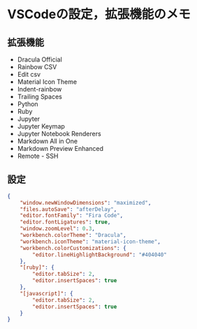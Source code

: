 # VSCodeの設定，拡張機能のメモ
## 拡張機能
- Dracula Official
- Rainbow CSV
- Edit csv
- Material Icon Theme
- Indent-rainbow
- Trailing Spaces
- Python
- Ruby
- Jupyter
- Jupyter Keymap
- Jupyter Notebook Renderers
- Markdown All in One
- Markdown Preview Enhanced
- Remote - SSH

## 設定
```json
{
    "window.newWindowDimensions": "maximized",
    "files.autoSave": "afterDelay",
    "editor.fontFamily": "Fira Code",
    "editor.fontLigatures": true,
    "window.zoomLevel": 0.3,
    "workbench.colorTheme": "Dracula",
    "workbench.iconTheme": "material-icon-theme",
    "workbench.colorCustomizations": {
        "editor.lineHighlightBackground": "#404040"
    },
    "[ruby]": {
        "editor.tabSize": 2,
        "editor.insertSpaces": true
    },
    "[javascript]": {
        "editor.tabSize": 2,
        "editor.insertSpaces": true
    }
}
```
